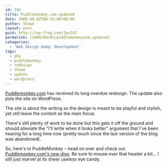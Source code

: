 ```yaml
---
id: 242
title: Puddlemonkey.com updated
date: 2008-09-02T00:16:00+00:00
author: Shawn
layout: post
guid: http://top-frog.com/?p=242
permalink: /2008/09/02/puddlemonkeycom_updated/
categories:
  - 'Web Design &amp; Development'
tags:
  - php
  - puddlemonkey
  - redesign
  - theme
  - update
  - wordpress
---
```

[Puddlemonkey.com](http://puddlemonkey.com) has received its long overdue redesign. The update also puts the site on WordPress.

The site is about the writing so the design is meant to be playful and stylish, yet still leave the content as the main focus.

There's still plenty of work to be done but this gets it off the ground and should alleviate the "I'll write when it looks better" argument that I've been hearing for a long time now (pretty much since the last version of the blog was abandoned). 

So, here's to PuddleMonkey – head on over and check out [Puddlemonkey.com's new digs](http://puddlemonkey.com). Be sure to mouse over that header a bit… I still just marvel at its sheer useless eye candy.